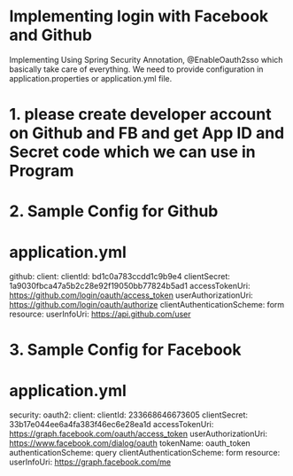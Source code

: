 # Implementing login with Facebook and Github 
Implementing Using Spring Security Annotation, @EnableOauth2sso which basically take care of everything.
We need to provide configuration in application.properties or application.yml file.

# 1. please create developer account on Github and FB and get App ID and Secret code which we can use in Program
# 2. Sample Config for Github
# application.yml
github:
  client:
    clientId: bd1c0a783ccdd1c9b9e4
    clientSecret: 1a9030fbca47a5b2c28e92f19050bb77824b5ad1
    accessTokenUri: https://github.com/login/oauth/access_token
    userAuthorizationUri: https://github.com/login/oauth/authorize
    clientAuthenticationScheme: form
  resource:
    userInfoUri: https://api.github.com/user

# 3. Sample Config for Facebook
# application.yml	
security:
  oauth2:
    client:
      clientId: 233668646673605
      clientSecret: 33b17e044ee6a4fa383f46ec6e28ea1d
      accessTokenUri: https://graph.facebook.com/oauth/access_token
      userAuthorizationUri: https://www.facebook.com/dialog/oauth
      tokenName: oauth_token
      authenticationScheme: query
      clientAuthenticationScheme: form
    resource:
      userInfoUri: https://graph.facebook.com/me
 


